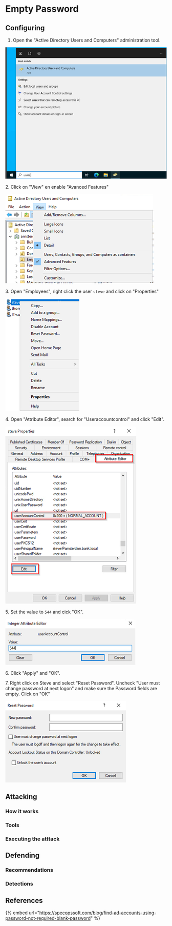 # Empty Password

## Configuring

1. Open the "Active Directory Users and Computers" administration tool.

![](<../../../.gitbook/assets/image (5).png>)

2\. Click on "View" en enable "Avanced Features"

![](<../../../.gitbook/assets/image (22).png>)

3\. Open "Employees", right click the user `steve` and click on "Properties"

![](<../../../.gitbook/assets/image (15).png>)

4\. Open "Attribute Editor", search for "Useraccountcontrol" and click "Edit".

![](<../../../.gitbook/assets/image (16).png>)

5\. Set the value to `544` and cick "OK".

![](<../../../.gitbook/assets/image (14).png>)

6\. Click "Apply" and "OK".

7\. Right click on Steve and select "Reset Password". Uncheck "User must change password at next logon" and make sure the Password fields are empty. Click on "OK"

![](<../../../.gitbook/assets/image (64).png>)



## Attacking

### How it works



### Tools



### Executing the atttack



## Defending

### Recommendations



### Detections



## References

{% embed url="https://specopssoft.com/blog/find-ad-accounts-using-password-not-required-blank-password" %}
